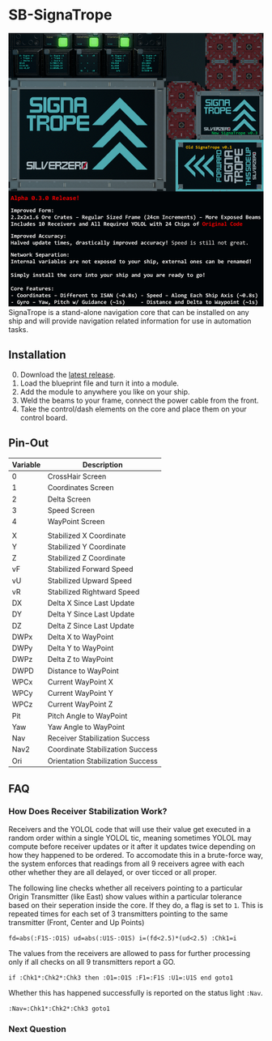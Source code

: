 # SB-SignaTrope
![Front](/image.png)
SignaTrope is a stand-alone navigation core that can be installed on any ship and will provide navigation related information for use in automation tasks.

## Installation

0) Download the [latest release](https://github.com/d6rks1lv3rz3r0/SB-SignaTrope/releases/download/v.0.1.2/SignaTrope.v0.1.2.fbe).
1) Load the blueprint file and turn it into a module.
2) Add the module to anywhere you like on your ship.
3) Weld the beams to your frame, connect the power cable from the front.
4) Take the control/dash elements on the core and place them on your control board.

## Pin-Out
| Variable  | Description |
|------|-----------------------------------|
| 0    | CrossHair Screen                  |
| 1    | Coordinates Screen                |
| 2    | Delta Screen                      |
| 3    | Speed Screen                      |
| 4    | WayPoint Screen                   |
|      |                                   |
| X    | Stabilized X Coordinate           |
| Y    | Stabilized Y Coordinate           |
| Z    | Stabilized Z Coordinate           |
| vF   | Stabilized Forward Speed          |
| vU   | Stabilized Upward Speed           |
| vR   | Stabilized Rightward Speed        |
| DX   | Delta X Since Last Update         |
| DY   | Delta Y Since Last Update         |
| DZ   | Delta Z Since Last Update         |
| DWPx | Delta X to WayPoint               |
| DWPy | Delta Y to WayPoint               |
| DWPz | Delta Z to WayPoint               |
| DWPD | Distance to WayPoint              |
| WPCx | Current WayPoint X                |
| WPCy | Current WayPoint Y                |
| WPCz | Current WayPoint Z                |
| Pit  | Pitch Angle to WayPoint           |
| Yaw  | Yaw Angle to WayPoint             |
| Nav  | Receiver Stabilization Success    |
| Nav2 | Coordinate Stabilization Success  |
| Ori  | Orientation Stabilization Success |

## FAQ

### How Does Receiver Stabilization Work?
Receivers and the YOLOL code that will use their value get executed in a random order within a single YOLOL tic, meaning sometimes YOLOL may compute before receiver updates or it after it updates twice depending on how they happened to be ordered. To accomodate this in a brute-force way, the system enforces that readings from all 9 receivers agree with each other whether they are all delayed, or over ticced or all proper.

The following line checks whether all receivers pointing to a particular Origin Transmitter (like East) show values within a particular tolerance based on their seperation inside the core. If they do, a flag is set to `1`. This is repeated times for each set of 3 transmitters pointing to the same transmitter (Front, Center and Up Points)

```pony
fd=abs(:F1S-:O1S) ud=abs(:U1S-:O1S) i=(fd<2.5)*(ud<2.5) :Chk1=i
```
The values from the receivers are allowed to pass for further processing only if all checks on all 9 transmitters report a GO.

```pony
if :Chk1*:Chk2*:Chk3 then :O1=:O1S :F1=:F1S :U1=:U1S end goto1
```
Whether this has happened successfully is reported on the status light `:Nav`.
```pony
:Nav=:Chk1*:Chk2*:Chk3 goto1
```

### Next Question
